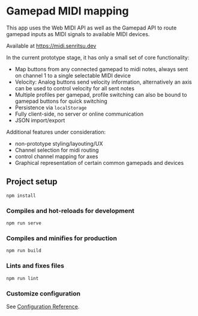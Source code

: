 # Gamepad MIDI mapping

This app uses the Web MIDI API as well as the Gamepad API to route gamepad inputs as MIDI signals to available MIDI devices.

Available at https://midi.senritsu.dev

In the current prototype stage, it has only a small set of core functionality:

- Map buttons from any connected gamepad to midi notes, always sent on channel 1 to a single selectable MIDI device
- Velocity: Analog buttons send velocity information, alternatively an axis can be used to control velocity for all sent notes
- Multiple profiles per gamepad, profile switching can also be bound to gamepad buttons for quick switching
- Persistence via `localStorage`
- Fully client-side, no server or online communication
- JSON import/export

Additional features under consideration:

- non-prototype styling/layouting/UX
- Channel selection for midi routing
- control channel mapping for axes
- Graphical representation of certain common gamepads and devices

## Project setup
```
npm install
```

### Compiles and hot-reloads for development
```
npm run serve
```

### Compiles and minifies for production
```
npm run build
```

### Lints and fixes files
```
npm run lint
```

### Customize configuration
See [Configuration Reference](https://cli.vuejs.org/config/).
